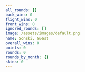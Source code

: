 ```yaml
---
all_rounds: []
back_wins: 0
flight_wins: 0
front_wins: 0
ignored_rounds: []
image: /assets/images/default.png
name: Sonski, Guest
overall_wins: 0
points: 0
rounds: 0
rounds_by_month: {}
skins: 0
---
```

